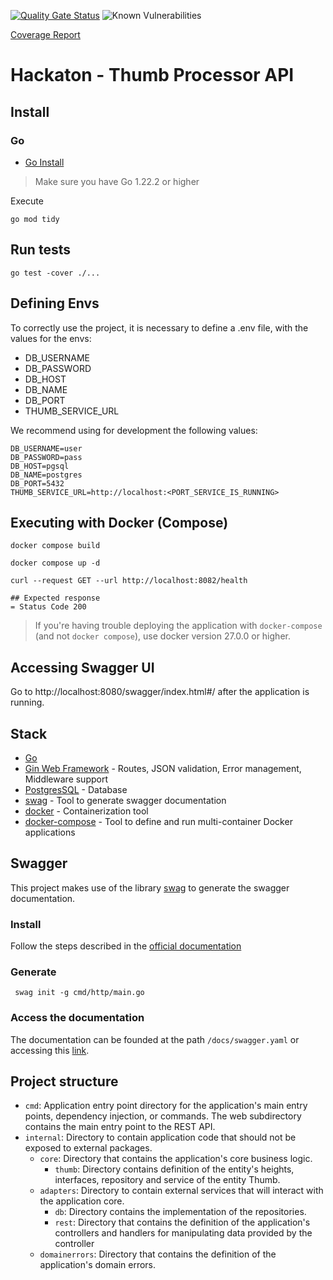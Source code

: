 [![Quality Gate Status](https://sonarcloud.io/api/project_badges/measure?project=pangolin-do-golang_thumb-processor-apii&metric=alert_status)](https://sonarcloud.io/summary/new_code?id=pangolin-do-golang_tech-challenge) ![Known Vulnerabilities](https://snyk.io/test/github/pcbarretos/pangolin-do-golang/tech-challenge/badge.svg)

[Coverage Report](https://sonarcloud.io/summary/overall?id=pangolin-do-golang_thumb-processor-api)


# Hackaton - Thumb Processor API

## Install

### Go

- [Go Install](https://go.dev/doc/install)

> Make sure you have Go 1.22.2 or higher

Execute

```shell
go mod tidy
```

## Run tests

```shell
go test -cover ./...
```

## Defining Envs

To correctly use the project, it is necessary to define a .env file, with the values for the envs:

* DB_USERNAME
* DB_PASSWORD
* DB_HOST
* DB_NAME
* DB_PORT
* THUMB_SERVICE_URL

We recommend using for development the following values:

```
DB_USERNAME=user
DB_PASSWORD=pass
DB_HOST=pgsql
DB_NAME=postgres
DB_PORT=5432
THUMB_SERVICE_URL=http://localhost:<PORT_SERVICE_IS_RUNNING>
```

## Executing with Docker (Compose)

```shell
docker compose build

docker compose up -d

curl --request GET --url http://localhost:8082/health

## Expected response
= Status Code 200
```

> If you're having trouble deploying the application with `docker-compose` (and not `docker compose`), use docker version 27.0.0 or higher.

## Accessing Swagger UI

Go to http://localhost:8080/swagger/index.html#/ after the application is running.

## Stack

- [Go](https://go.dev/)
- [Gin Web Framework](https://gin-gonic.com/) - Routes, JSON validation, Error management, Middleware support
- [PostgresSQL](https://www.postgresql.org/) - Database
- [swag](https://github.com/swaggo/swag) - Tool to generate swagger documentation
- [docker](https://www.docker.com/) - Containerization tool
- [docker-compose](https://docs.docker.com/compose/) - Tool to define and run multi-container Docker applications

## Swagger

This project makes use of the library [swag](https://github.com/swaggo/swag?tab=readme-ov-file#how-to-use-it-with-gin) to generate the swagger documentation.

### Install

Follow the steps described in the [official documentation](https://github.com/swaggo/swag?tab=readme-ov-file#getting-started)

### Generate

```shell
 swag init -g cmd/http/main.go 
```

### Access the documentation

The documentation can be founded at the path `/docs/swagger.yaml` or accessing this [link](./docs/swagger.yaml).

## Project structure

- `cmd`: Application entry point directory for the application's main entry points, dependency injection, or commands. The web subdirectory contains the main entry point to the REST API.
- `internal`: Directory to contain application code that should not be exposed to external packages.
    - `core`: Directory that contains the application's core business logic.
        - `thumb`: Directory contains definition of the entity's heights, interfaces, repository and service of the entity Thumb.
    - `adapters`: Directory to contain external services that will interact with the application core.
        - `db`: Directory contains the implementation of the repositories.
        - `rest`: Directory that contains the definition of the application's controllers and handlers for manipulating data provided by the controller
    - `domainerrors`: Directory that contains the definition of the application's domain errors.